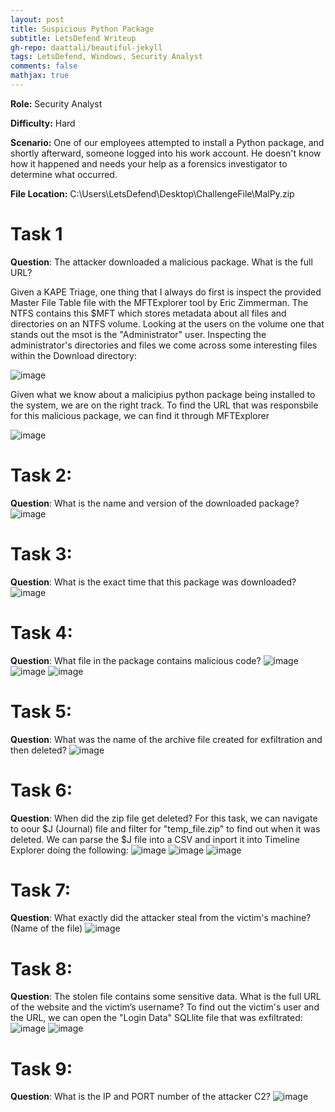 ```yaml
---
layout: post
title: Suspicious Python Package
subtitle: LetsDefend Writeup
gh-repo: daattali/beautiful-jekyll
tags: LetsDefend, Windows, Security Analyst
comments: false
mathjax: true
---
```


**Role:** Security Analyst

**Difficulty:** Hard

**Scenario:** One of our employees attempted to install a Python package, and shortly afterward, someone logged into his work account. He doesn't know how it happened and needs your help as a forensics investigator to determine what occurred.

**File Location:** C:\Users\LetsDefend\Desktop\ChallengeFile\MalPy.zip

# Task 1
**Question**: The attacker downloaded a malicious package. What is the full URL?

Given a KAPE Triage, one thing that I always do first is inspect the provided Master File Table file with the MFTExplorer tool by Eric Zimmerman. The NTFS contains this $MFT which stores metadata about all files and directories on an NTFS volume. Looking at the users on the volume one that stands out the msot is the "Administrator" user. Inspecting the administrator's directories and files we come across some interesting files within the Download directory:

![image](/assets/img/SPF1.png)

Given what we know about a malicipius python package being installed to the system, we are on the right track. To find the URL that was responsbile for this malicious package, we can find it through MFTExplorer 

![image](/assets/img/SPF2.png)

# Task 2: 
**Question**: What is the name and version of the downloaded package?
![image](/assets/img/SPF3.png)

# Task 3:
**Question**: What is the exact time that this package was downloaded?
![image](/assets/img/SPF4.png)

# Task 4: 
**Question**: What file in the package contains malicious code?
![image](/assets/img/SPF5.png)
![image](/assets/img/SPF6.png)
![image](/assets/img/SPF7.png)

# Task 5:
**Question**: What was the name of the archive file created for exfiltration and then deleted?
![image](/assets/img/SPF8.png)

# Task 6: 
**Question**: When did the zip file get deleted?
For this task, we can navigate to oour $J (Journal) file and filter for "temp_file.zip" to find out when it was deleted. We can parse the $J file into a CSV and inport it into Timeline Explorer doing the following:
![image](/assets/img/SPF9.png)
![image](/assets/img/SPF10.png)
![image](/assets/img/SPF11.png)

# Task 7: 
**Question**: What exactly did the attacker steal from the victim's machine? (Name of the file)
![image](/assets/img/SPF12.png)

# Task 8: 
**Question**: The stolen file contains some sensitive data. What is the full URL of the website and the victim’s username?
To find out the victim's user and the URL, we can open the "Login Data" SQLlite file that was exfiltrated:
![image](/assets/img/SPF13.png)
![image](/assets/img/SPF14.png)

# Task 9: 
**Question**: What is the IP and PORT number of the attacker C2?
![image](/assets/img/SPF15.png)

